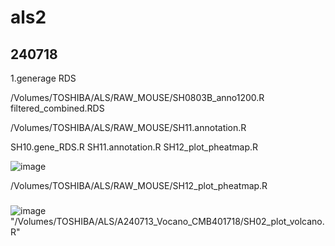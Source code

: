 # als2

## 240718
1.generage RDS

 /Volumes/TOSHIBA/ALS/RAW_MOUSE/SH0803B_anno1200.R
filtered_combined.RDS

/Volumes/TOSHIBA/ALS/RAW_MOUSE/SH11.annotation.R

SH10.gene_RDS.R
SH11.annotation.R
SH12_plot_pheatmap.R


![image](https://github.com/user-attachments/assets/2fb2969f-6533-4df2-9487-b85bd3f61cee)

/Volumes/TOSHIBA/ALS/RAW_MOUSE/SH12_plot_pheatmap.R



###
![image](https://github.com/user-attachments/assets/11029601-3017-4247-8168-797c7fa44b35)
"/Volumes/TOSHIBA/ALS/A240713_Vocano_CMB401718/SH02_plot_volcano.R"
